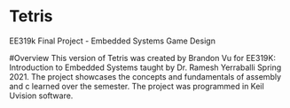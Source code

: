 # Tetris
EE319k Final Project - Embedded Systems Game Design


#Overview
This version of Tetris was created by Brandon Vu for EE319K: Introduction to Embedded Systems taught by Dr. Ramesh Yerraballi Spring 2021. The project showcases the concepts and fundamentals of assembly and c learned over the semester. The project was programmed in Keil Uvision software.

